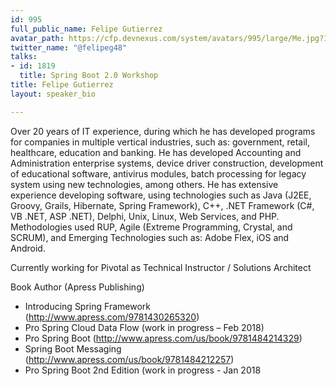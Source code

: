 ```yaml
---
id: 995
full_public_name: Felipe Gutierrez
avatar_path: https://cfp.devnexus.com/system/avatars/995/large/Me.jpg?1509416622
twitter_name: "@felipeg48"
talks:
- id: 1819
  title: Spring Boot 2.0 Workshop
title: Felipe Gutierrez
layout: speaker_bio

---
```

Over 20 years of IT experience, during which he has developed programs for companies in multiple vertical industries, such as: government, retail, healthcare, education and banking. He has developed Accounting and Administration enterprise systems, device driver construction, development of educational software, antivirus modules, batch processing for legacy system using new technologies, among others. He has extensive experience developing software, using technologies such as Java (J2EE, Groovy, Grails, Hibernate, Spring Framework), C++, .NET Framework (C#, VB .NET, ASP .NET), Delphi, Unix, Linux, Web Services, and PHP. Methodologies used RUP, Agile (Extreme Programming, Crystal, and SCRUM), and Emerging Technologies such as: Adobe Flex, iOS and Android.

Currently working for Pivotal as Technical Instructor / Solutions Architect

Book Author (Apress Publishing)
- Introducing Spring Framework (http://www.apress.com/9781430265320)
- Pro Spring Cloud Data Flow (work in progress – Feb 2018)
- Pro Spring Boot (http://www.apress.com/us/book/9781484214329)
- Spring Boot Messaging (http://www.apress.com/us/book/9781484212257)
- Pro Spring Boot 2nd Edition (work in progress - Jan 2018

